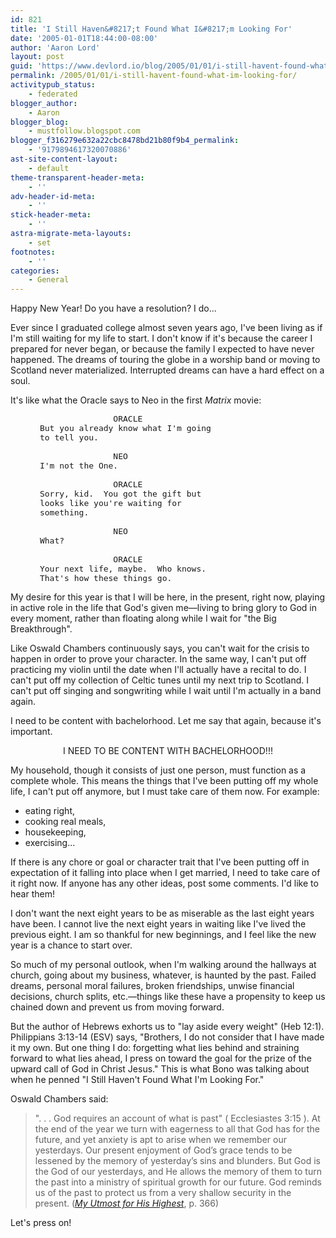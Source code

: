 ```yaml
---
id: 821
title: 'I Still Haven&#8217;t Found What I&#8217;m Looking For'
date: '2005-01-01T18:44:00-08:00'
author: 'Aaron Lord'
layout: post
guid: 'https://www.devlord.io/blog/2005/01/01/i-still-havent-found-what-im-looking-for/'
permalink: /2005/01/01/i-still-havent-found-what-im-looking-for/
activitypub_status:
    - federated
blogger_author:
    - Aaron
blogger_blog:
    - mustfollow.blogspot.com
blogger_f316279e632a22cbc8478bd21b80f9b4_permalink:
    - '9179894617320070886'
ast-site-content-layout:
    - default
theme-transparent-header-meta:
    - ''
adv-header-id-meta:
    - ''
stick-header-meta:
    - ''
astra-migrate-meta-layouts:
    - set
footnotes:
    - ''
categories:
    - General
---
```


Happy New Year! Do you have a resolution? I do...

Ever since I graduated college almost seven years ago, I've been living as if I'm still waiting for my life to start. I don't know if it's because the career I prepared for never began, or because the family I expected to have never happened. The dreams of touring the globe in a worship band or moving to Scotland never materialized. Interrupted dreams can have a hard effect on a soul.

It's like what the Oracle says to Neo in the first <i>Matrix</i> movie:

<pre style="font-size: medium;">                     ORACLE
      But you already know what I'm going
      to tell you.

                     NEO
      I'm not the One.

                     ORACLE
      Sorry, kid.  You got the gift but
      looks like you're waiting for
      something.

                     NEO
      What?

                     ORACLE
      Your next life, maybe.  Who knows.
      That's how these things go.</pre>

My desire for this year is that I will be here, in the present, right now, playing in active role in the life that God's given me—living to bring glory to God in every moment, rather than floating along while I wait for "the Big Breakthrough".

Like Oswald Chambers continuously says, you can't wait for the crisis to happen in order to prove your character. In the same way, I can't put off practicing my violin until the date when I'll actually have a recital to do. I can't put off my collection of Celtic tunes until my next trip to Scotland. I can't put off singing and songwriting while I wait until I'm actually in a band again.

I need to be content with bachelorhood. Let me say that again, because it's important.

<div style="text-align: center;">I NEED TO BE CONTENT WITH BACHELORHOOD!!!</div>

My household, though it consists of just one person, must function as a complete whole. This means the things that I've been putting off my whole life, I can't put off anymore, but I must take care of them now. For example:

<ul>
    <li>eating right,</li>
    <li>cooking real meals,</li>
    <li>housekeeping,</li>
    <li>exercising...</li>
</ul>

If there is any chore or goal or character trait that I've been putting off in expectation of it falling into place when I get married, I need to take care of it right now. If anyone has any other ideas, post some comments. I'd like to hear them!

I don't want the next eight years to be as miserable as the last eight years have been. I cannot live the next eight years in waiting like I've lived the previous eight. I am so thankful for new beginnings, and I feel like the new year is a chance to start over.

So much of my personal outlook, when I'm walking around the hallways at church, going about my business, whatever, is haunted by the past. Failed dreams, personal moral failures, broken friendships, unwise financial decisions, church splits, etc.—things like these have a propensity to keep us chained down and prevent us from moving forward.

But the author of Hebrews exhorts us to "lay aside every weight" (Heb 12:1). Philippians 3:13-14 (ESV) says, "Brothers, I do not consider that I have made it my own. But one thing I do: forgetting what lies behind and straining forward to what lies ahead, I press on toward the goal for the prize of the upward call of God in Christ Jesus." This is what Bono was talking about when he penned "I Still Haven't Found What I'm Looking For."

Oswald Chambers said:

<blockquote>". . . God requires an account of what is past" ( Ecclesiastes 3:15 ). At the end of the year we turn with eagerness to all that God has for the future, and yet anxiety is apt to arise when we remember our yesterdays. Our present enjoyment of God’s grace tends to be lessened by the memory of yesterday’s sins and blunders. But God is the God of our yesterdays, and He allows the memory of them to turn the past into a ministry of spiritual growth for our future. God reminds us of the past to protect us from a very shallow security in the present. (<a href="http://www.gospelcom.net/rbc/utmost/12/31/" target="_blank" rel="noopener"><i>My Utmost for His Highest</i></a>, p. 366)</blockquote>

Let's press on!

<div class="blogger-post-footer"><img src="https://blogger.googleusercontent.com/tracker/2602771351651662379-9179894617320070886?l=mustfollow.blogspot.com" alt="" width="1" height="1" /></div>